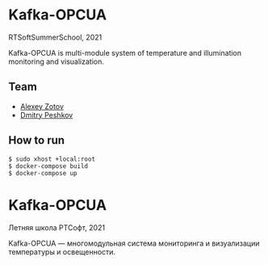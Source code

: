 # Kafka-OPCUA
RTSoftSummerSchool, 2021

Kafka-OPCUA is multi-module system of temperature and illumination monitoring and visualization.  

## Team

* [Alexey Zotov](https://github.com/let-robots-reign)
* [Dmitry Peshkov](https://github.com/DPeshkoff)

## How to run
```
$ sudo xhost +local:root
$ docker-compose build
$ docker-compose up
```

# Kafka-OPCUA
Летняя школа РТСофт, 2021

Kafka-OPCUA — многомодульная система мониторинга и визуализации температуры и освещенности. 